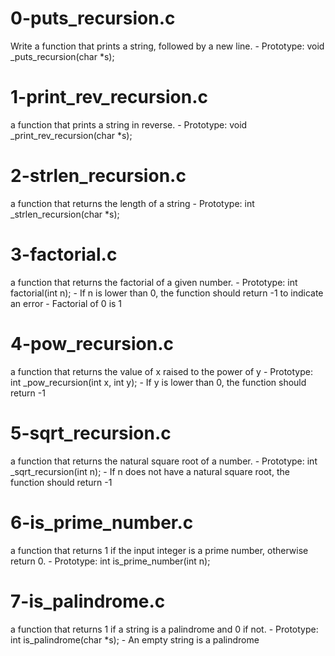 # 0-puts_recursion.c
Write a function that prints a string, followed by a new line.
	- Prototype: void _puts_recursion(char *s);
# 1-print_rev_recursion.c
a function that prints a string in reverse.
	- Prototype: void _print_rev_recursion(char *s);
# 2-strlen_recursion.c
a function that returns the length of a string
	- Prototype: int _strlen_recursion(char *s);
# 3-factorial.c
 a function that returns the factorial of a given number.
	- Prototype: int factorial(int n);
	- If n is lower than 0, the function should return -1 to indicate an error
	- Factorial of 0 is 1
# 4-pow_recursion.c
a function that returns the value of x raised to the power of y
	- Prototype: int _pow_recursion(int x, int y);
	- If y is lower than 0, the function should return -1
# 5-sqrt_recursion.c
a function that returns the natural square root of a number.
	- Prototype: int _sqrt_recursion(int n);
	- If n does not have a natural square root, the function should return -1
# 6-is_prime_number.c
a function that returns 1 if the input integer is a prime number, otherwise return 0.
	- Prototype: int is_prime_number(int n);

# 7-is_palindrome.c
a function that returns 1 if a string is a palindrome and 0 if not.
	- Prototype: int is_palindrome(char *s);
	- An empty string is a palindrome

